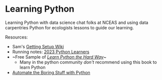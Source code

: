 # Learning Python
Learning Python with data science chat folks at NCEAS and using data carpentries Python for ecologists lessons to guide our learning.

Resources:

- Sam's [Getting Setup Wiki](https://github.com/samanthacsik/carpentries-python-ecology/wiki/Getting-Setup)
- Running notes: [2023 Python Learners](https://docs.google.com/document/d/13KOoTjM5g2_rdQKgUvmmM4qlIo-16MKnG7l1MgIuTHQ/edit#heading=h.fkprsp2zhr2u)
- ~Free Sample of [*Learn Python the Hard Way*](https://learnpythonthehardway.org/python3/)~
    - Many in the python community *don't* recommend using this book to learn Python
- [Automate the Boring Stuff with Python](https://automatetheboringstuff.com/)
